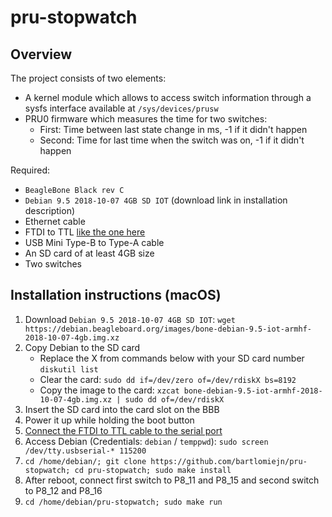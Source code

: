 # pru-stopwatch

## Overview
The project consists of two elements:
- A kernel module which allows to access switch information through a sysfs interface available at `/sys/devices/prusw`
- PRU0 firmware which measures the time for two switches:
    - First: Time between last state change in ms, -1 if it didn't happen
    - Second: Time for last time when the switch was on, -1 if it didn't happen

Required:
- `BeagleBone Black rev C`
- `Debian 9.5 2018-10-07 4GB SD IOT` (download link in installation description)
- Ethernet cable
- FTDI to TTL [like the one here](https://www.ftdichip.com/Support/Documents/DataSheets/Cables/DS_TTL-232R_RPi.pdf)
- USB Mini Type-B to Type-A cable
- An SD card of at least 4GB size
- Two switches

## Installation instructions (macOS)
1) Download `Debian 9.5 2018-10-07 4GB SD IOT`: `wget https://debian.beagleboard.org/images/bone-debian-9.5-iot-armhf-2018-10-07-4gb.img.xz`
2) Copy Debian to the SD card
    - Replace the X from commands below with your SD card number `diskutil list`
    - Clear the card: `sudo dd if=/dev/zero of=/dev/rdiskX bs=8192`
    - Copy the image to the card: `xzcat bone-debian-9.5-iot-armhf-2018-10-07-4gb.img.xz | sudo dd of=/dev/rdiskX`
3) Insert the SD card into the card slot on the BBB
4) Power it up while holding the boot button
5) [Connect the FTDI to TTL cable to the serial port](https://elinux.org/Beagleboard:BeagleBone_Black_Serial)
6) Access Debian (Credentials: `debian` / `temppwd`): `sudo screen /dev/tty.usbserial-* 115200`
7) `cd /home/debian/; git clone https://github.com/bartlomiejn/pru-stopwatch; cd pru-stopwatch; sudo make install`
8) After reboot, connect first switch to P8_11 and P8_15 and second switch to P8_12 and P8_16
9) `cd /home/debian/pru-stopwatch; sudo make run`
